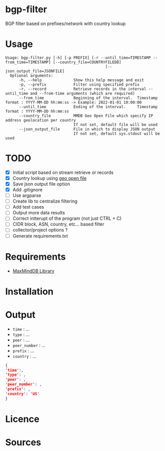 # bgp-filter
BGP filter based on prefixes/network with country lookup

# Usage
~~~~shell
Usage: bgp-filter.py [-h] [-p PREFIX] [-r --until_time=TIMESTAMP --from_time=TIMESTAMP] [--country_file=COUNTRYFILEDB]
                                            [--json_output_file=JSONFILE]
  Optional arguments:
      -h, --help              Show this help message and exit
      -p, --prefix            Filter using specified prefix
      -r, --record            Retrieve records in the interval --until_time and --from-time arguments (which are required)            
      --from_time             Beginning of the interval.  Timestamp format : YYYY-MM-DD hh:mm:ss -> Example: 2022-01-01 10:00:00
      --until_time            Ending of the interval.     Timestamp format : YYYY-MM-DD hh:mm:ss
      --country_file          MMDB Geo Open File which specify IP address geolocation per country
                              If not set, default file will be used
      --json_output_file      File in which to display JSON output
                              If not set, default sys.stdout will be used
~~~~

# TODO

- [X] Initial script based on stream retrieve or records
- [X] Country lookup using [geo open file](https://data.public.lu/en/datasets/geo-open-ip-address-geolocation-per-country-in-mmdb-format/)
- [X] Save json output file option
- [X] Add .gitignore
- [ ] Use argparse
- [ ] Create lib to centralize filtering
- [ ] Add test cases
- [ ] Output more data results
- [ ] Correct intterupt of the program (not just CTRL + C)
- [ ] CIDR block, ASN, country, etc... based filter
- [ ] collector/project options ?
- [ ] Generate requirements.txt

# Requirements
- [MaxMindDB Library](https://github.com/maxmind/MaxMind-DB-Reader-python) 

# Installation


# Output
- `time` : ...
- `type` : ...
- `peer` : ...
- `peer_number` : ...
- `prefix` : ...
- `country` : ...


~~~~json
{
'time':,
'type': ,
'peer': ,
'peer_number': ,
'prefix': ,
'country': 'US'
} 
~~~~

# Licence

# Sources
